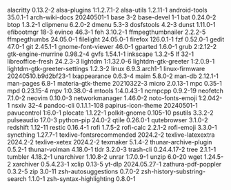 alacritty 0.13.2-2
alsa-plugins 1:1.2.7.1-2
alsa-utils 1.2.11-1
android-tools 35.0.1-1
arch-wiki-docs 20240501-1
base 3-2
base-devel 1-1
bat 0.24.0-2
btop 1.3.2-1
clipmenu 6.2.0-2
dmenu 5.3-3
dosfstools 4.2-3
dunst 1.11.0-1
efibootmgr 18-3
evince 46.3-1
feh 3.10.2-1
ffmpegthumbnailer 2.2.2-5
ffmpegthumbs 24.05.0-1
filelight 24.05.0-1
firefox 126.0.1-1
fzf 0.52.0-1
gedit 47.0-1
git 2.45.1-1
gnome-font-viewer 46.0-1
gparted 1.6.0-1
grub 2:2.12-2
gtk-engine-murrine 0.98.2-4
gvfs 1.54.1-1
inkscape 1.3.2-5
lf 32-1
libreoffice-fresh 24.2.3-3
lightdm 1:1.32.0-6
lightdm-gtk-greeter 1:2.0.9-1
lightdm-gtk-greeter-settings 1.2.3-2
linux 6.9.3.arch1-1
linux-firmware 20240510.b9d2bf23-1
lxappearance 0.6.3-4
maim 5.8.0-2
man-db 2.12.1-1
man-pages 6.8-1
materia-gtk-theme 20210322-3
micro 2.0.13-1
mpc 0.35-1
mpd 0.23.15-4
mpv 1:0.38.0-4
mtools 1:4.0.43-1
ncmpcpp 0.9.2-19
neofetch 7.1.0-2
neovim 0.10.0-3
networkmanager 1.46.0-2
noto-fonts-emoji 1:2.042-1
nsxiv 32-4
pandoc-cli 0.1.1.1-108
papirus-icon-theme 20240501-1
pavucontrol 1:6.0-1
plocate 1.1.22-1
polkit-gnome 0.105-10
psutils 3.3.2-2
pulseaudio 17.0-3
python-pip 24.0-2
qtile 0.26.0-1
qutebrowser 3.1.0-2
redshift 1.12-11
restic 0.16.4-1
rofi 1.7.5-2
rofi-calc 2.2.1-2
rofi-emoji 3.3.0-1
syncthing 1.27.7-1
texlive-fontsrecommended 2024.2-2
texlive-latexextra 2024.2-2
texlive-xetex 2024.2-2
texmaker 5.1.4-2
thunar-archive-plugin 0.5.2-1
thunar-volman 4.18.0-1
tldr 3.2.0-3
trash-cli 0.24.4.17-2
tree 2.1.1-1
tumbler 4.18.2-1
unarchiver 1.10.8-2
unrar 1:7.0.9-1
unzip 6.0-20
wget 1.24.5-2
xarchiver 0.5.4.23-1
xclip 0.13-5
yt-dlp 2024.05.27-1
zathura-pdf-poppler 0.3.2-5
zip 3.0-11
zsh-autosuggestions 0.7.0-2
zsh-history-substring-search 1.1.0-1
zsh-syntax-highlighting 0.8.0-1
